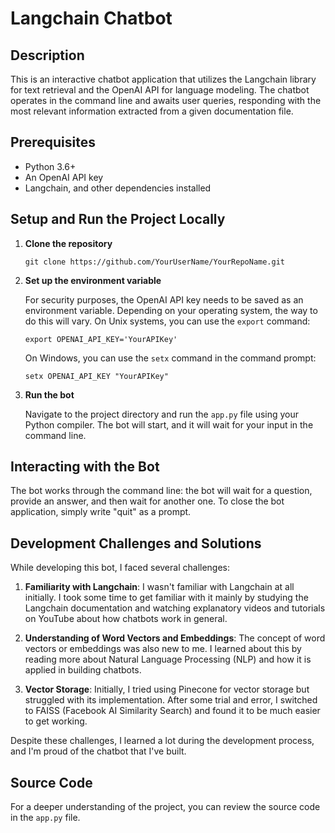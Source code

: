 # Langchain Chatbot

## Description
This is an interactive chatbot application that utilizes the Langchain library for text retrieval and the OpenAI API for language modeling. The chatbot operates in the command line and awaits user queries, responding with the most relevant information extracted from a given documentation file. 

## Prerequisites
- Python 3.6+
- An OpenAI API key
- Langchain, and other dependencies installed

## Setup and Run the Project Locally
1. **Clone the repository** 
    ```
    git clone https://github.com/YourUserName/YourRepoName.git
    ```
2. **Set up the environment variable**
   
   For security purposes, the OpenAI API key needs to be saved as an environment variable. Depending on your operating system, the way to do this will vary. On Unix systems, you can use the `export` command:
    ```
    export OPENAI_API_KEY='YourAPIKey'
    ```
   On Windows, you can use the `setx` command in the command prompt:
    ```
    setx OPENAI_API_KEY "YourAPIKey"
    ```

3. **Run the bot**
   
   Navigate to the project directory and run the `app.py` file using your Python compiler. The bot will start, and it will wait for your input in the command line.

## Interacting with the Bot
The bot works through the command line: the bot will wait for a question, provide an answer, and then wait for another one. To close the bot application, simply write "quit" as a prompt.

## Development Challenges and Solutions

While developing this bot, I faced several challenges:

1. **Familiarity with Langchain**: I wasn't familiar with Langchain at all initially. I took some time to get familiar with it mainly by studying the Langchain documentation and watching explanatory videos and tutorials on YouTube about how chatbots work in general.

2. **Understanding of Word Vectors and Embeddings**: The concept of word vectors or embeddings was also new to me. I learned about this by reading more about Natural Language Processing (NLP) and how it is applied in building chatbots.

3. **Vector Storage**: Initially, I tried using Pinecone for vector storage but struggled with its implementation. After some trial and error, I switched to FAISS (Facebook AI Similarity Search) and found it to be much easier to get working. 

Despite these challenges, I learned a lot during the development process, and I'm proud of the chatbot that I've built.

## Source Code
For a deeper understanding of the project, you can review the source code in the `app.py` file.
